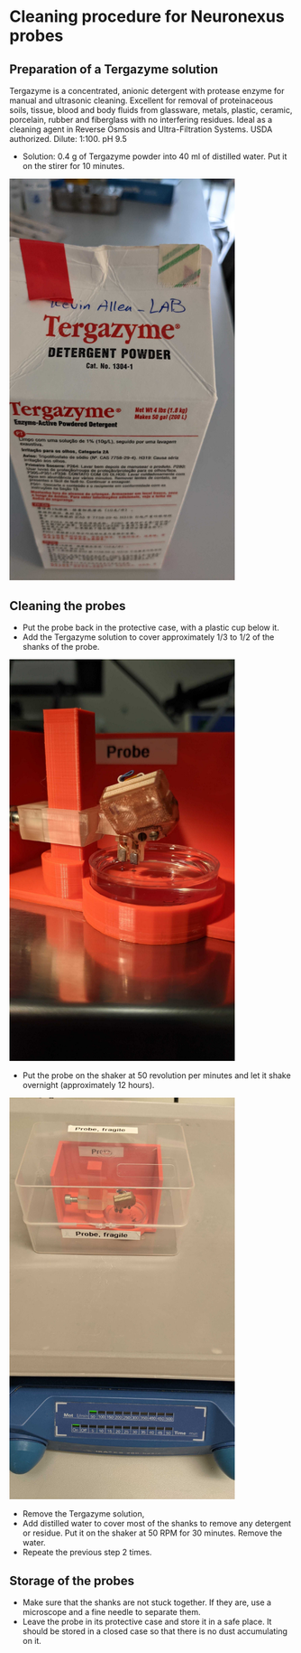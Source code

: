 # Cleaning procedure for Neuronexus probes

## Preparation of a Tergazyme solution

Tergazyme is a concentrated, anionic detergent with protease enzyme for manual and ultrasonic cleaning. Excellent for removal of proteinaceous soils, tissue, blood and body fluids from glassware, metals, plastic, ceramic, porcelain, rubber and fiberglass with no interfering residues. Ideal as a cleaning agent in Reverse Osmosis and Ultra-Filtration Systems. USDA authorized. Dilute: 1:100. pH 9.5

* Solution: 0.4 g of Tergazyme powder into 40 ml of distilled water. Put it on the stirer for 10 minutes.
<img src="figures/targazine.jpg" alt="drawing" width="400"/>

## Cleaning the probes

* Put the probe back in the protective case, with a plastic cup below it.
* Add the Tergazyme solution to cover approximately 1/3 to 1/2 of the shanks of the probe.
<img src="figures/holders.jpg" alt="drawing" width="400"/>

* Put the probe on the shaker at 50 revolution per minutes and let it shake overnight (approximately 12 hours).
<img src="figures/washing.jpg" alt="drawing" width="400"/>

* Remove the Tergazyme solution, 
* Add distilled water to cover most of the shanks to remove any detergent or residue. Put it on the shaker at 50 RPM for 30 minutes. Remove the water.
* Repeate the previous step 2 times.

## Storage of the probes

* Make sure that the shanks are not stuck together. If they are, use a microscope and a fine needle to separate them.
* Leave the probe in its protective case and store it in a safe place. It should be stored in a closed case so that there is no dust accumulating on it.
